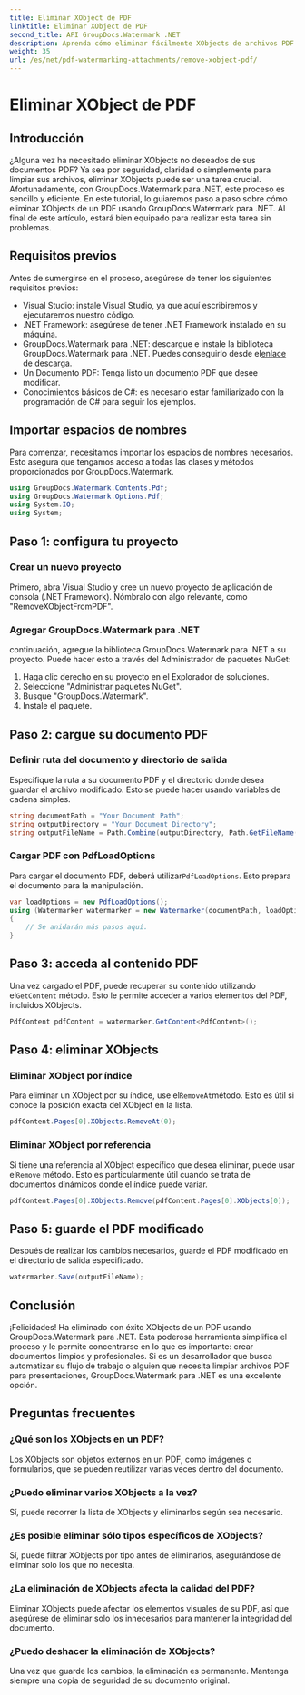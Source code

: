 ```yaml
---
title: Eliminar XObject de PDF
linktitle: Eliminar XObject de PDF
second_title: API GroupDocs.Watermark .NET
description: Aprenda cómo eliminar fácilmente XObjects de archivos PDF usando GroupDocs.Watermark para .NET con nuestro completo tutorial paso a paso.
weight: 35
url: /es/net/pdf-watermarking-attachments/remove-xobject-pdf/
---
```


# Eliminar XObject de PDF

## Introducción
¿Alguna vez ha necesitado eliminar XObjects no deseados de sus documentos PDF? Ya sea por seguridad, claridad o simplemente para limpiar sus archivos, eliminar XObjects puede ser una tarea crucial. Afortunadamente, con GroupDocs.Watermark para .NET, este proceso es sencillo y eficiente. En este tutorial, lo guiaremos paso a paso sobre cómo eliminar XObjects de un PDF usando GroupDocs.Watermark para .NET. Al final de este artículo, estará bien equipado para realizar esta tarea sin problemas.
## Requisitos previos
Antes de sumergirse en el proceso, asegúrese de tener los siguientes requisitos previos:
- Visual Studio: instale Visual Studio, ya que aquí escribiremos y ejecutaremos nuestro código.
- .NET Framework: asegúrese de tener .NET Framework instalado en su máquina.
-  GroupDocs.Watermark para .NET: descargue e instale la biblioteca GroupDocs.Watermark para .NET. Puedes conseguirlo desde el[enlace de descarga](https://releases.groupdocs.com/Watermark/net/).
- Un Documento PDF: Tenga listo un documento PDF que desee modificar.
- Conocimientos básicos de C#: es necesario estar familiarizado con la programación de C# para seguir los ejemplos.
## Importar espacios de nombres
Para comenzar, necesitamos importar los espacios de nombres necesarios. Esto asegura que tengamos acceso a todas las clases y métodos proporcionados por GroupDocs.Watermark.
```csharp
using GroupDocs.Watermark.Contents.Pdf;
using GroupDocs.Watermark.Options.Pdf;
using System.IO;
using System;
```
## Paso 1: configura tu proyecto
### Crear un nuevo proyecto
Primero, abra Visual Studio y cree un nuevo proyecto de aplicación de consola (.NET Framework). Nómbralo con algo relevante, como "RemoveXObjectFromPDF".
### Agregar GroupDocs.Watermark para .NET
continuación, agregue la biblioteca GroupDocs.Watermark para .NET a su proyecto. Puede hacer esto a través del Administrador de paquetes NuGet:
1. Haga clic derecho en su proyecto en el Explorador de soluciones.
2. Seleccione "Administrar paquetes NuGet".
3. Busque "GroupDocs.Watermark".
4. Instale el paquete.
## Paso 2: cargue su documento PDF
### Definir ruta del documento y directorio de salida
Especifique la ruta a su documento PDF y el directorio donde desea guardar el archivo modificado. Esto se puede hacer usando variables de cadena simples.
```csharp
string documentPath = "Your Document Path";
string outputDirectory = "Your Document Directory";
string outputFileName = Path.Combine(outputDirectory, Path.GetFileName(documentPath));
```
### Cargar PDF con PdfLoadOptions
 Para cargar el documento PDF, deberá utilizar`PdfLoadOptions`. Esto prepara el documento para la manipulación.
```csharp
var loadOptions = new PdfLoadOptions();
using (Watermarker watermarker = new Watermarker(documentPath, loadOptions))
{
    // Se anidarán más pasos aquí.
}
```
## Paso 3: acceda al contenido PDF
 Una vez cargado el PDF, puede recuperar su contenido utilizando el`GetContent` método. Esto le permite acceder a varios elementos del PDF, incluidos XObjects.
```csharp
PdfContent pdfContent = watermarker.GetContent<PdfContent>();
```
## Paso 4: eliminar XObjects
### Eliminar XObject por índice
 Para eliminar un XObject por su índice, use el`RemoveAt`método. Esto es útil si conoce la posición exacta del XObject en la lista.
```csharp
pdfContent.Pages[0].XObjects.RemoveAt(0);
```
### Eliminar XObject por referencia
 Si tiene una referencia al XObject específico que desea eliminar, puede usar el`Remove` método. Esto es particularmente útil cuando se trata de documentos dinámicos donde el índice puede variar.
```csharp
pdfContent.Pages[0].XObjects.Remove(pdfContent.Pages[0].XObjects[0]);
```
## Paso 5: guarde el PDF modificado
Después de realizar los cambios necesarios, guarde el PDF modificado en el directorio de salida especificado.
```csharp
watermarker.Save(outputFileName);
```
## Conclusión
¡Felicidades! Ha eliminado con éxito XObjects de un PDF usando GroupDocs.Watermark para .NET. Esta poderosa herramienta simplifica el proceso y le permite concentrarse en lo que es importante: crear documentos limpios y profesionales. Si es un desarrollador que busca automatizar su flujo de trabajo o alguien que necesita limpiar archivos PDF para presentaciones, GroupDocs.Watermark para .NET es una excelente opción.
## Preguntas frecuentes
### ¿Qué son los XObjects en un PDF?
Los XObjects son objetos externos en un PDF, como imágenes o formularios, que se pueden reutilizar varias veces dentro del documento.
### ¿Puedo eliminar varios XObjects a la vez?
Sí, puede recorrer la lista de XObjects y eliminarlos según sea necesario.
### ¿Es posible eliminar sólo tipos específicos de XObjects?
Sí, puede filtrar XObjects por tipo antes de eliminarlos, asegurándose de eliminar solo los que no necesita.
### ¿La eliminación de XObjects afecta la calidad del PDF?
Eliminar XObjects puede afectar los elementos visuales de su PDF, así que asegúrese de eliminar solo los innecesarios para mantener la integridad del documento.
### ¿Puedo deshacer la eliminación de XObjects?
Una vez que guarde los cambios, la eliminación es permanente. Mantenga siempre una copia de seguridad de su documento original.